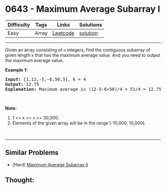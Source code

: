 # 0643 - Maximum Average Subarray I

Difficulty  | Tags | Links | Solutions
----------- | ---- | ----- | -----
Easy | Array | [Leetcode](https://leetcode.com/problems/maximum-average-subarray-i) | [solution](https://leetcode.com/problems/maximum-average-subarray-i/solution/)


-----------

<p>Given an array consisting of <code>n</code> integers, find the contiguous subarray of given length <code>k</code> that has the maximum average value. And you need to output the maximum average value.</p>

<p><b>Example 1:</b></p>

<pre>
<b>Input:</b> [1,12,-5,-6,50,3], k = 4
<b>Output:</b> 12.75
<b>Explanation:</b> Maximum average is (12-5-6+50)/4 = 51/4 = 12.75
</pre>

<p>&nbsp;</p>

<p><b>Note:</b></p>

<ol>
	<li>1 &lt;= <code>k</code> &lt;= <code>n</code> &lt;= 30,000.</li>
	<li>Elements of the given array will be in the range [-10,000, 10,000].</li>
</ol>

<p>&nbsp;</p>


-----------


## Similar Problems

- [Hard] [Maximum Average Subarray II](maximum-average-subarray-ii)




## Thought:
